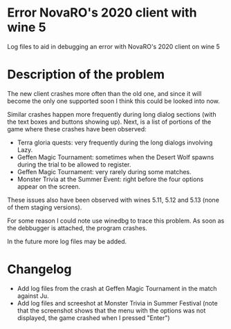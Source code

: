 # Error NovaRO's 2020 client with wine 5

Log files to aid in debugging an error with NovaRO's 2020 client on wine 5 

# Description of the problem

The new client crashes more often than the old one, and since it will become the
only one supported soon I think this could be looked into now.

Similar crashes happen more frequently during long dialog sections (with the
text boxes and buttons showing up). Next, is a list of portions of the game
where these crashes have been observed:

- Terra gloria quests: very frequently during the long dialogs involving Lazy. 
- Geffen Magic Tournament: sometimes when the Desert Wolf spawns during the
  trial to be allowed to register.
- Geffen Magic Tournament: very rarely during some matches.
- Monster Trivia at the Summer Event: right before the four options appear on
  the screen.

These issues also have been observed with wines 5.11, 5.12 and 5.13 (none of
them staging versions).

For some reason I could note use winedbg to trace this problem. 
As soon as the debbugger is attached, the program crashes.

In the future more log files may be added.

# Changelog

- Add log files from the crash at Geffen Magic Tournament in the match against
  Ju.
- Add log files and screeshot at Monster Trivia in Summer Festival (note that
  the screenshot shows that the menu with the options was not displayed, the
  game crashed when I pressed "Enter")
